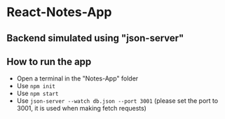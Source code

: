 # React-Notes-App

## Backend simulated using "json-server"

## How to run the app
- Open a terminal in the "Notes-App" folder
- Use `npm init`
- Use `npm start`
- Use `json-server --watch db.json --port 3001` (please set the port to 3001, it is used when making fetch requests)